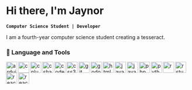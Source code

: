 # Hi there, I'm Jaynor

**`Computer Science Student | Developer`** 

I am a fourth-year computer science student creating a tesseract.

### 🧰 Language and Tools

<img align="left" alt="arduino" width="30px" src="https://cdn.jsdelivr.net/gh/devicons/devicon@latest/icons/arduino/arduino-original.svg" />
<img align="left" alt="c" width="30px" src="https://cdn.jsdelivr.net/gh/devicons/devicon@latest/icons/c/c-original.svg" />
<img align="left" alt="cplusplus" width="30px" src="https://cdn.jsdelivr.net/gh/devicons/devicon@latest/icons/cplusplus/cplusplus-original.svg" />
<img align="left" alt="csharp" width="30px" src="https://cdn.jsdelivr.net/gh/devicons/devicon@latest/icons/csharp/csharp-original.svg" />
<img align="left" alt="codeigniter" width="30px" src="https://cdn.jsdelivr.net/gh/devicons/devicon@latest/icons/codeigniter/codeigniter-plain.svg" />
<img align="left" alt="css3" width="30px" src="https://cdn.jsdelivr.net/gh/devicons/devicon@latest/icons/css3/css3-original.svg" />
<img align="left" alt="git" width="30px" src="https://cdn.jsdelivr.net/gh/devicons/devicon@latest/icons/git/git-original.svg" />        
<img align="left" alt="godot" width="30px" src="https://cdn.jsdelivr.net/gh/devicons/devicon@latest/icons/godot/godot-original.svg" />
<img align="left" alt="html5" width="30px" src="https://cdn.jsdelivr.net/gh/devicons/devicon@latest/icons/html5/html5-original.svg" />
<img align="left" alt="java" width="30px" src="https://cdn.jsdelivr.net/gh/devicons/devicon@latest/icons/java/java-original.svg" />
<img align="left" alt="javascript" width="30px" src="https://cdn.jsdelivr.net/gh/devicons/devicon@latest/icons/javascript/javascript-original.svg" />
<img align="left" alt="php" width="30px" src="https://cdn.jsdelivr.net/gh/devicons/devicon@latest/icons/php/php-original.svg" />
<img align="left" alt="python" width="30px" src="https://cdn.jsdelivr.net/gh/devicons/devicon@latest/icons/python/python-original.svg" />
<img align="left" alt="r" width="30px" src="https://cdn.jsdelivr.net/gh/devicons/devicon@latest/icons/r/r-original.svg" />
<img align="left" alt="rstudio" width="30px" src="https://cdn.jsdelivr.net/gh/devicons/devicon@latest/icons/rstudio/rstudio-original.svg" />
<img align="left" alt="react" width="30px" src="https://cdn.jsdelivr.net/gh/devicons/devicon@latest/icons/react/react-original.svg" />
<img align="left" alt="react" width="30px" src="https://cdn.jsdelivr.net/gh/devicons/devicon@latest/icons/tailwindcss/tailwindcss-original.svg" />
          
          

<br/>
